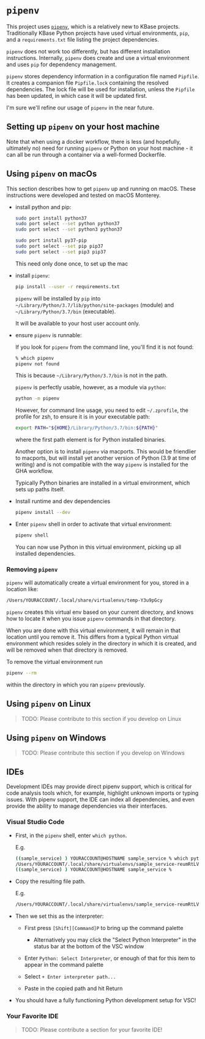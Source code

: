 # `pipenv`

This project uses [`pipenv`](https://pipenv.pypa.io/en/latest/), which is a relatively new to KBase projects. Traditionally KBase Python projects have used virtual environments, `pip`, and a `requirements.txt` file listing the project dependencies.

`pipenv` does not work too differently, but has different installation instructions. Internally, `pipenv` does create and use a virtual environment and uses `pip` for dependency management.

`pipenv` stores dependency information in a configuration file named `Pipfile`. It creates a companion file `Pipfile.lock` containing the resolved dependencies. The lock file will be used for installation, unless the `Pipfile` has been updated, in which case it will be updated first.

I'm sure we'll refine our usage of `pipenv` in the near future.

## Setting up `pipenv` on your host machine

Note that when using a docker workflow, there is less (and hopefully, ultimately no) need for running `pipenv` or Python on your host machine - it can all be run through a container via a well-formed Dockerfile.

## Using `pipenv` on macOs

This section describes how to get `pipenv` up and running on macOS. These instructions were developed and tested on macOS Monterey.

- install python and pip:

  ```sh
  sudo port install python37
  sudo port select --set python python37
  sudo port select --set python3 python37

  sudo port install py37-pip
  sudo port select --set pip pip37
  sudo port select --set pip3 pip37
  ```

  This need only done once, to set up the mac

- install `pipenv`:

  ```sh
  pip install --user -r requirements.txt
  ```

  `pipenv` will be installed by `pip` into `~/Library/Python/3.7/lib/python/site-packages` (module) and `~/Library/Python/3.7/bin` (executable).

  It will be available to your host user account only.

- ensure `pipenv` is runnable:

  If you look for `pipenv` from the command line, you'll find it is not found:

  ```sh
  % which pipenv
  pipenv not found
  ```

  This is because `~/Library/Python/3.7/bin` is not in the path.

  `pipenv` is perfectly usable, however, as a module via `python`:

  ```sh
  python -m pipenv
  ```

  However, for command line usage, you need to edit `~/.zprofile`, the profile for zsh, to ensure it is in your executable path:

  ```sh
  export PATH="${HOME}/Library/Python/3.7/bin:${PATH}"
  ```

  where the first path element is for Python installed binaries.

  Another option is to install `pipenv` via macports. This would be friendlier to macports, but will install yet another version of Python (3.9 at time of writing) and is not compatible with the way `pipenv` is installed for the GHA workflow.

  Typically Python binaries are installed in a virtual environment, which sets up paths itself.

- Install runtime and dev dependencies

    ```sh
    pipenv install --dev
    ```

- Enter `pipenv` shell in order to activate that virtual environment:

  ```sh
  pipenv shell
  ```

  You can now use Python in this virtual environment, picking up all installed dependencies.

### Removing `pipenv`

`pipenv` will automatically create a virtual environment for you, stored in a location like:

```sh
/Users/YOURACCOUNT/.local/share/virtualenvs/temp-Y3u9pGcy
```

`pipenv` creates this virtual env based on your current directory, and knows how to locate it when you issue `pipenv` commands in that directory.

When you are done with this virtual environment, it will remain in that location until you remove it. This differs from a typical Python virtual environment which resides solely in the directory in which it is created, and will be removed when that directory is removed.

To remove the virtual environment run

```sh
pipenv --rm
```

within the directory in which you ran `pipenv` previously.

## Using `pipenv` on Linux

> TODO: Please contribute to this section if you develop on Linux

## Using `pipenv` on Windows

> TODO: Please contribute this section if you develop on  Windows

## IDEs

Development IDEs may provide direct pipenv support, which is critical for code analysis tools which, for example, highlight unknown imports or typing issues. With pipenv support, the IDE can index all dependencies, and even provide the ability to manage dependencies via their interfaces. 

### Visual Studio Code

- First, in the `pipenv` shell, enter `which python`.

    E.g. 

    ```sh
    ((sample_service) ) YOURACCOUNT@HOSTNAME sample_service % which python
    /Users/YOURACCOUNT/.local/share/virtualenvs/sample_service-reumRtLV/bin/python
    ((sample_service) ) YOURACCOUNT@HOSTNAME sample_service % 
    ```

- Copy the resulting file path.

    E.g.

    ```sh
    /Users/YOURACCOUNT/.local/share/virtualenvs/sample_service-reumRtLV/bin/python
    ```

- Then we set this as the interpreter:

  - First press `[Shift][Command]P` to bring up the command palette
    - Alternatively you may click the "Select Python Interpreter" in the status bar at the bottom of the VSC window

  - Enter `Python: Select Interpreter`, or enough of that for this item to appear in the command palette

  - Select `+ Enter interpreter path...`

  - Paste in the copied path and hit Return

- You should have a fully functioning Python development setup for VSC!

### Your Favorite IDE

> TODO: Please contribute a section for your favorite IDE!